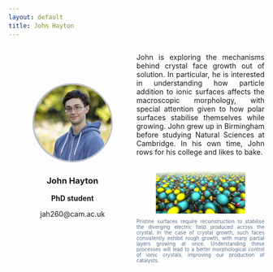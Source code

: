 ```yaml
---
layout: default
title: John Hayton
---
```


<div style="display: grid; grid-template-columns: 1fr 1fr; gap: 0px; align-items: center;">

<div style="text-align: center;">
    <img src="/group/portraits/john.jpg" alt="John Hayton" style="width: 60%; height: auto; border-radius: 50%;border: 3px solid #b8beca;" />
    <div style="margin-top: 20px;">
        <h3>John Hayton</h3>
        <p><b>PhD student</b></p>
        <p>jah260@cam.ac.uk</p>
    </div>
</div>

<div>
    <p style="display: flex; align-items: center; text-align: justify;">John is exploring the mechanisms behind crystal face growth out of solution. In particular, he is interested in understanding how particle addition to ionic surfaces affects the macroscopic morphology, with special attention given to how polar surfaces stabilise themselves while growing. John grew up in Birmingham before studying Natural Sciences at Cambridge. In his own time, John rows for his college and likes to bake.</p>
    <img src = "/group/John_research.png" style ="width: 70%; height: auto; display: block; margin: 0 auto;">
    <figcaption style="margin-top: 10px; font-size: 0.7em; color: #577290; text-align: justify">Pristine surfaces require reconstruction to stabilise the diverging electric field produced across the crystal. In the case of crystal growth, such faces consistently exhibit rough growth, with many partial layers growing at once. Understanding these processes will lead to a better morphological control of ionic crystals, improving our production of catalysts.</figcaption>
</div>
